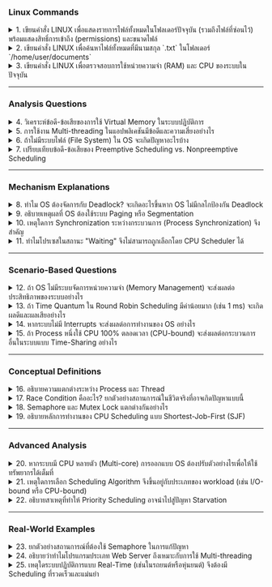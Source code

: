### Linux Commands

<details>
  <summary>1. เขียนคำสั่ง LINUX เพื่อแสดงรายการไฟล์ทั้งหมดในโฟลเดอร์ปัจจุบัน (รวมถึงไฟล์ที่ซ่อนไว้) พร้อมแสดงสิทธิ์การเข้าถึง (permissions) และขนาดไฟล์</summary>
  <code>ls -la</code>
</details>

<details>
  <summary>2. เขียนคำสั่ง LINUX เพื่อค้นหาไฟล์ทั้งหมดที่มีนามสกุล `.txt` ในโฟลเดอร์ `/home/user/documents`</summary>
  <code>find /home/user/documents -name "*.txt"</code>
</details>

<details>
  <summary>3. เขียนคำสั่ง LINUX เพื่อตรวจสอบการใช้หน่วยความจำ (RAM) และ CPU ของระบบในปัจจุบัน</summary>
  <code>top</code> หรือ <code>htop</code>
</details>

---

### Analysis Questions

<details>
  <summary>4. วิเคราะห์ข้อดี-ข้อเสียของการใช้ Virtual Memory ในระบบปฏิบัติการ</summary>
  ข้อดี: ขยายหน่วยความจำได้ | ข้อเสีย: ช้าลงจาก swapping
</details>

<details>
  <summary>5. การใช้งาน Multi-threading ในแอปพลิเคชันมีข้อดีและความเสี่ยงอย่างไร</summary>
  ข้อดี: เพิ่มประสิทธิภาพ | ข้อเสีย: เสี่ยง race condition
</details>

<details>
  <summary>6. ถ้าไม่มีระบบไฟล์ (File System) ใน OS จะเกิดปัญหาอะไรบ้าง</summary>
  ข้อมูลจัดเก็บไม่เป็นระบบ เข้าถึงยาก
</details>

<details>
  <summary>7. เปรียบเทียบข้อดี-ข้อเสียของ Preemptive Scheduling vs. Nonpreemptive Scheduling</summary>
  Preemptive: ยุติธรรมแต่โอเวอร์เฮดสูง | Nonpreemptive: น้อยโอเวอร์เฮดแต่เสี่ยงดีเลย์
</details>

---

### Mechanism Explanations

<details>
  <summary>8. ทำไม OS ต้องจัดการกับ Deadlock? จะเกิดอะไรขึ้นหาก OS ไม่มีกลไกป้องกัน Deadlock</summary>
  ป้องกันการติดขัดของระบบ; ระบบจะค้างถ้าไม่จัดการ
</details>

<details>
  <summary>9. อธิบายเหตุผลที่ OS ต้องใช้ระบบ Paging หรือ Segmentation</summary>
  เพื่อจัดการหน่วยความจำอย่างมีประสิทธิภาพ ลด fragmentation
</details>

<details>
  <summary>10. เหตุใดการ Synchronization ระหว่างกระบวนการ (Process Synchronization) จึงสำคัญ</summary>
  ป้องกันข้อมูลผิดพลาดเมื่อโปรเซสใช้ทรัพยากรร่วมกัน
</details>

<details>
  <summary>11. ทำไมโปรเซสในสถานะ "Waiting" จึงไม่สามารถถูกเลือกโดย CPU Scheduler ได้</summary>
  โปรเซสยังไม่พร้อมทำงาน เลือกโปรเซสที่พร้อมแทน
</details>

---

### Scenario-Based Questions

<details>
  <summary>12. ถ้า OS ไม่มีระบบจัดการหน่วยความจำ (Memory Management) จะส่งผลต่อประสิทธิภาพของระบบอย่างไร</summary>
  หน่วยความจำใช้ไม่เต็มที่ ระบบล่มบ่อย
</details>

<details>
  <summary>13. ถ้า Time Quantum ใน Round Robin Scheduling มีค่าน้อยมาก (เช่น 1 ms) จะเกิดผลดีและผลเสียอย่างไร</summary>
  ดี: กระจายงานยุติธรรม | เสีย: โอเวอร์เฮดสวิงสูง
</details>

<details>
  <summary>14. หากระบบไม่มี Interrupts จะส่งผลต่อการทำงานของ OS อย่างไร</summary>
  ระบบตอบสนองช้า จัดการงานเร่งด่วนไม่ได้
</details>

<details>
  <summary>15. ถ้า Process หนึ่งใช้ CPU 100% ตลอดเวลา (CPU-bound) จะส่งผลต่อกระบวนการอื่นในระบบแบบ Time-Sharing อย่างไร</summary>
  โปรเซสอื่นได้ CPU น้อยลง ประสิทธิภาพลด
</details>

---

### Conceptual Definitions

<details>
  <summary>16. อธิบายความแตกต่างระหว่าง Process และ Thread</summary>
  Process: ทำงานแยกหน่วยความจำ | Thread: แชร์หน่วยความจำใน Process เดียวกัน
</details>

<details>
  <summary>17. Race Condition คืออะไร? ยกตัวอย่างสถานการณ์ในชีวิตจริงที่อาจเกิดปัญหาแบบนี้</summary>
  การแข่งขันแก้ไขข้อมูลพร้อมกัน เช่น แก้ไฟล์เดียวกันพร้อมกัน
</details>

<details>
  <summary>18. Semaphore และ Mutex Lock แตกต่างกันอย่างไร</summary>
  Semaphore ควบคุมหลายเธรดด้วยตัวนับ | Mutex ควบคุมทีละเธรด
</details>

<details>
  <summary>19. อธิบายหลักการทำงานของ CPU Scheduling แบบ Shortest-Job-First (SJF)</summary>
  เลือกงานที่ใช้เวลา CPU สั้นที่สุดก่อน เพื่อลดเวลารอคอย
</details>

---

### Advanced Analysis

<details>
  <summary>20. หากระบบมี CPU หลายตัว (Multi-core) การออกแบบ OS ต้องปรับตัวอย่างไรเพื่อให้ใช้ทรัพยากรได้เต็มที่</summary>
  ต้องกระจายงานและสมดุลโหลดระหว่างคอร์
</details>

<details>
  <summary>21. เหตุใดการเลือก Scheduling Algorithm จึงขึ้นอยู่กับประเภทของ workload (เช่น I/O-bound หรือ CPU-bound)</summary>
  เพื่อเพิ่มประสิทธิภาพตามลักษณะงาน (I/O-bound เน้นตอบสนอง | CPU-bound เน้นประมวลผล)
</details>

<details>
  <summary>22. อธิบายสาเหตุที่ทำให้ Priority Scheduling อาจนำไปสู่ปัญหา Starvation</summary>
  งานความสำคัญต่ำอาจไม่มีโอกาสทำงานถ้างานสำคัญสูงรันตลอด
</details>

---

### Real-World Examples

<details>
  <summary>23. ยกตัวอย่างสถานการณ์ที่ต้องใช้ Semaphore ในการแก้ปัญหา</summary>
  ควบคุมการเข้าถึงฐานข้อมูลเพื่อป้องกันข้อมูลซ้ำซ้อน
</details>

<details>
  <summary>24. อธิบายว่าทำไมโปรแกรมประเภท Web Server ถึงเหมาะกับการใช้ Multi-threading</summary>
  รองรับผู้ใช้หลายคนพร้อมกันโดยไม่ดีเลย์
</details>

<details>
  <summary>25. เหตุใดระบบปฏิบัติการแบบ Real-Time (เช่นในรถยนต์หรือหุ่นยนต์) จึงต้องมี Scheduling ที่รวดเร็วและแม่นยำ</summary>
  ต้องตอบสนองทันเวลาเพื่อความปลอดภัย (เช่น หยุดรถฉุกเฉิน)
</details>

